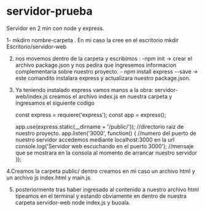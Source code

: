 # servidor-prueba
Servidor en 2 min con node  y express.

1- mkdirn nombre-carpeta . En mi caso la cree en el escritorio
  mkdir Escritorio/servidor-web

2. nos movemos dentro de la carpeta y escribimos : 
         -npm init -> crear el archivo package.json y nos pedira que ingresemos informacion complementaria
              sobre nuestro proyecto.
         - npm install express --save -> este comandito instalara express y actualizara nuestro package.json.
3. Ya teniendo instalado express vamos manos a la obra:
    servidor-web/index.js
    creamos el archivo index.js en nuestra carpeta y ingresamos el siguiente codigo
    
    const express = requiere('express');
    const app = express();
    
    app.use(express.static(__dirname + '/public/')); //directorio raiz de nuestro proyecto.
    app.listen('3000', function() { //numero del puerto de nuestro servidor accedemos mediante localhost:3000 en la url
      console.log('Servidor web escuchando en el puerto 3000'); //mensaje que se mostrara en la consola al momento de arrancar nuestro servidor
    });
  
4.Creamos la carpeta public/
  dentro creamos en mi caso un archivo html y un archivo js
  index.html y main.js
  
5. posteriormente tras haber ingresado al contenido a nuestro archivo html
  tipeamos en el terminal y estando obviamente en dentro de nuestra carpeta servidor-web
  node index.js y buoala.
